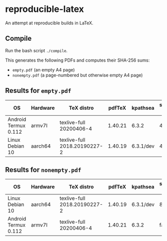 # reproducible-latex

An attempt at reproducible builds in LaTeX.


## Compile

Run the bash script `./compile`.

This generates the following PDFs and computes their SHA-256 sums:
- `empty.pdf` (an empty A4 page)
- `nonempty.pdf` (a page-numbered but otherwise empty A4 page)


## Results for `empty.pdf`

| OS | Hardware | TeX distro | pdfTeX | kpathsea | sha256sum incipit |
| - | - | - | - | - | - |
| Android Termux 0.112 | armv7l | texlive-full 20200406-4 | 1.40.21 | 6.3.2 | 4a8a412 |
| Linux Debian 10 | aarch64 | texlive-full 2018.20190227-2 | 1.40.19 | 6.3.1/dev | 4a8a412 |


## Results for `nonempty.pdf`

| OS | Hardware | TeX distro | pdfTeX | kpathsea | sha256sum incipit |
| - | - | - | - | - | - |
| Linux Debian 10 | aarch64 | texlive-full 2018.20190227-2 | 1.40.19 | 6.3.1/dev | 8c2080f |
| Android Termux 0.112 | armv7l | texlive-full 20200406-4 | 1.40.21 | 6.3.2 | fa2979b |
